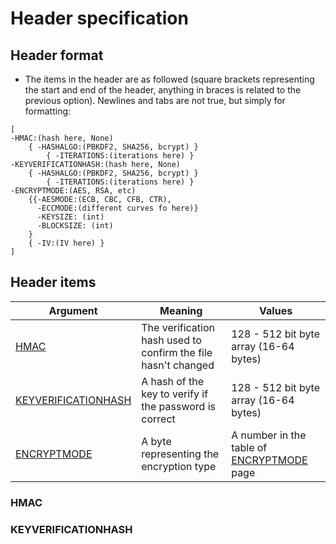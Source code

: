 # Header specification

## Header format

* The items in the header are as followed (square brackets representing the start and end of the header, anything in braces is related to the previous option). Newlines and tabs are not true, but simply for formatting:

```
[
-HMAC:(hash here, None)
    { -HASHALGO:(PBKDF2, SHA256, bcrypt) }
        { -ITERATIONS:(iterations here) }
-KEYVERIFICATIONHASH:(hash here, None)
    { -HASHALGO:(PBKDF2, SHA256, bcrypt) }
        { -ITERATIONS:(iterations here) }
-ENCRYPTMODE:(AES, RSA, etc)
    {{-AESMODE:(ECB, CBC, CFB, CTR),
      -ECCMODE:(different curves fo here)}
      -KEYSIZE: (int)
      -BLOCKSIZE: (int)
    }
    { -IV:(IV here) }
]
```

## Header items

| Argument      | Meaning       | Values|
| ------------- |-------------| ----- |
| <a href="#HMAC">HMAC</a> | The verification hash used to confirm the file hasn't changed | 128 - 512 bit byte array (16-64 bytes) |
| [KEYVERIFICATIONHASH](#KEYVERIFICATIONHASH) | A hash of the key to verify if the password is correct | 128 - 512 bit byte array (16-64 bytes) |
| [ENCRYPTMODE](#ENCRYPTMODE) | A byte representing the encryption type | A number in the table of [ENCRYPTMODE](#ENCRYPTMODE) page |

### <p id="HMAC">HMAC</p>

### KEYVERIFICATIONHASH
